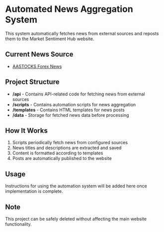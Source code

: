 # Automated News Aggregation System

This system automatically fetches news from external sources and reposts them to the Market Sentiment Hub website.

## Current News Source
- [AASTOCKS Forex News](http://www.aastocks.com/en/forex/news/search.aspx)

## Project Structure

- **/api** - Contains API-related code for fetching news from external sources
- **/scripts** - Contains automation scripts for news aggregation
- **/templates** - Contains HTML templates for news posts
- **/data** - Storage for fetched news data before processing

## How It Works

1. Scripts periodically fetch news from configured sources
2. News titles and descriptions are extracted and saved
3. Content is formatted according to templates
4. Posts are automatically published to the website

## Usage

Instructions for using the automation system will be added here once implementation is complete.

## Note

This project can be safely deleted without affecting the main website functionality. 